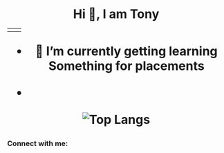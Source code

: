 
<h1 align="center">Hi 👋, I am Tony
<table>
  <tr>
    <td>
      </td>

<td>

</td>
  </tr>
</table>
  



- 🌱 I’m currently getting learning Something for placements
  
- 







 ![Top Langs](https://github-readme-stats.vercel.app/api/top-langs/?username=sun-man-ram&hide=javascript,css,scss,html&theme=tokyonight)


  

<h3 align="left">Connect with me:</h3>
<p align="left">
</p>
